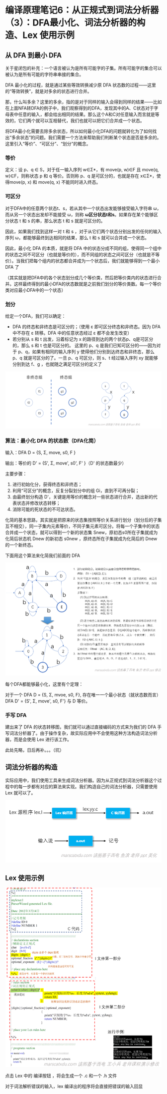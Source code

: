 # 编译原理笔记6：从正规式到词法分析器（3）：DFA最小化、词法分析器的构造、Lex 使用示例

## 从 DFA 到最小 DFA

关于星闭包的补充：一个语言被认为是所有可能字的子集。所有可能字的集合可以被认为是所有可能的字符串串接的集合。

DFA 最小化的过程，就是通过某些等效转换减少原 DFA 状态数的过程——这里的“等效转换”，就是对多余的状态进行合并。

那，什么叫多余？这里的多余，指的是对于同样的输入会得到同样的结果——比如在上面NFA转DFA的例子中，我们观察得到的DFA，发现其中的A、C状态对于字母表中任意的输入，都会给出相同的结果。那么这个A和C对任意输入而言就是等效的，它们两个就可以互相替代，我们也就可以把它们合并成一个状态。

将DFA最小化需要去除多余状态，所以如何最小化DFA的问题就转化为了如何找出“多余状态”的问题。我们需要一个方法来帮助我们判断某个状态是否是多余的。这里引入“等价”、“可区分”、“划分”的概念。

### 等价

定义：设 p、q ∈ S，对于任一输入序列 w∈Σ\*，有 move(p, w)∈F 且 move(q, w)∈F，则称状态 p 和 q 等价。否则称 p、q 是可区分的，也就是存在 x∈Σ\*，使得move(p, x) 和 move(q, x) 不能同时进入终态。

### 可区分

对于DFA中的任意两个状态t、s，若从其中一个状态出发能够接受输入字符串 ω，而从另一个状态出发却不能接受 ω，则称 **ω区分状态t和s**。如果存在某个能够区分状态 t 和 s 的串，那么状态 t 和 s 就是可区分的。

因此，如果我们找到这样一对 t 和 s ，对于从它们两个状态分别出发的任何的输入序列 ω，都能够最终到达相同的结果，那么 t 和 s 就可以合并成一个状态。

因此，最小化 DFA 的本质，就是将 DFA 中的状态分成不同的组，使得同一个组中的状态之间不可区分（也就是等价的），而不同组的状态之间可区分（也就是不等价）。当我们把每个组内的状态都合并成为一个状态后，我们就能够得到一个最小 DFA 了

（其实就是把DFA中的各个状态划分成几个等价类，然后把等价类内的状态进行合并。这样最终得到的最小DFA的状态数就是之前我们划分的等价类数。每一个等价类对应最小DFA中的一个状态）

### 划分

给定一个DFA，我们可以确定：

- DFA 的终态和非终态是可区分的；（使用 ε 即可区分终态和非终态。因为 DFA 中不存在 ε 转移。DFA 中的任意状态经过 ε 都不会发生改变）
- 若分别从 s 和 t 出发，沿着标记为 x 的路径到达的两个状态p、q是可区分的，那么 s 和 t 也是可区分的。
  这里的 p、q 是我们已知可区分的——因为对于 p、q，如果有相同的输入序列 y 使得他们分别到达终态和非终态，那么 p、q 就是可区分的了。一旦 p、q 可区分，则 s、t 经过输入序列 xy 就能够分别到达 f、g ，也就随之满足可区分的定义了

![](./img/3_11.png)

### 算法：最小化 DFA 的状态数（DFA化简）

输入：DFA D = {S, Σ, move, s0, F }

输出：等价的 D' = {S', Σ, move', s0', F' }（D' 的状态数最少）

主要步骤：

1. 进行初始化分，获得终态和非终态；
2. 利用“可区分”的概念，反复分裂划分中的组 Gi，直到不可再分裂；
3. 由最终划分构造 D'，关键是用等价的概念对一些状态进行合并，选出新的代表状态并修改状态转移；
4. 消除可能的死状态的不可达状态。

化简的基本思路，其实就是把原来的状态集按照等价关系进行划分（划分后的子集互不相交），同一子集内元素等价，不同子集元素可区分。将每一个子集中的状态合并成一个状态，就可以得到一个新的状态集 Snew，原初态s0所在子集就成为化简后状态机 Dnew 的新初态 s0new ，原终态所在子集就成为化简后的 Dnew 的一个新终态。

下面用这个算法来化简我们前面的 DFA

![](./img/6_1.png)



每个DFA都能够最小化，这里有个定理：

对于一个 DFA D = {S, Σ, mvoe, s0, F}, 存在唯一一个最小状态（就状态数而言）DFA D' = {S', Σ, move', s0, F'} 与 D 等价。

### 手写 DFA

建出来了 DFA 的状态转移图，我们就可以通过直接编码的方式来为我们的 DFA 手写词法分析器了。由于操作复杂，故实际应用中不会使用这种方法构造词法分析器，而是会使用 Lex 进行该工作。

此处先略，日后再补。。。（坑）



## 词法分析器的构造

实际应用中，我们使用工具来生成词法分析器。因为从正规式到词法分析器这个过程中的每一步都有对应的算法来实现。我们构造自己的词法分析器，只需要使用 Lex 就可以了。

![](./img/6_2.png)

## Lex 使用示例

![](./img/6_3.png)

点击 Lex 中的 编译按钮 ，将会生成一个 .c 和一个 .h 文件

对于词法解析错误的输入，lex 编译出的程序将会直接把错误的输入回显
